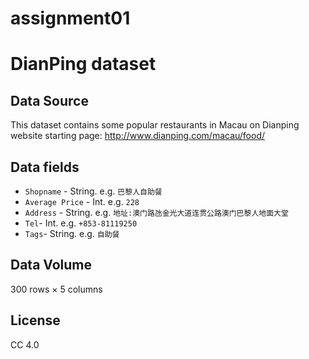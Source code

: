 # assignment01
# DianPing dataset

## Data Source
This dataset contains some popular restaurants in Macau on Dianping website 
starting page: http://www.dianping.com/macau/food/

## Data fields
*	`Shopname` - String. e.g. `巴黎人自助餐`
*	`Average Price` - Int. e.g. `228`
*	`Address` - String. e.g. `地址:澳门路氹金光大道连贯公路澳门巴黎人地面大堂`
*	`Tel`- Int. e.g. `+853-81119250`	
*	`Tags`- String. e.g. `自助餐`

## Data Volume
300 rows × 5 columns

## License
CC 4.0
